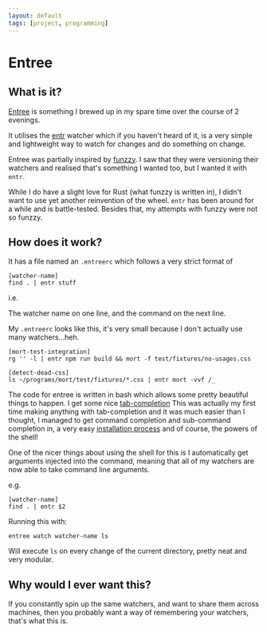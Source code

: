 ```yaml
---
layout: default
tags: [project, programming]
---
```

# Entree

## What is it?

[Entree](https://github.com/joereynolds/entree) is something I brewed up in my spare time over the course of 2 evenings.

It utilises the [entr](http://www.entrproject.org/) watcher which if you haven't heard of it, is a very
simple and lightweight way to watch for changes and do something on change.

Entree was partially inspired by [funzzy](https://github.com/cristianoliveira/funzzy). I saw that they were versioning their watchers and realised that's something I wanted too, but I wanted it with `entr`.

While I do have a slight love for Rust (what funzzy is written in), I didn't want to use yet another reinvention of the wheel.
`entr` has been around for a while and is battle-tested. Besides that, my attempts with funzzy were not so funzzy.

## How does it work?

It has a file named an `.entreerc` which follows a very strict format of    

```
[watcher-name]
find . | entr stuff
```

i.e. 

The watcher name on one line, and the command on the next line.

My `.entreerc` looks like this, it's very small because I don't actually use many watchers...heh.

```
[mort-test-integration]
rg '' -l | entr npm run build && mort -f test/fixtures/no-usages.css

[detect-dead-css]
ls ~/programs/mort/test/fixtures/*.css | entr mort -vvf /_
```

The code for entree is written in bash which allows some pretty beautiful things to happen.
I get some nice [tab-completion](https://github.com/joereynolds/entree/blob/master/entree_completion) 
<span class="sidenote">This was actually my first time making anything with tab-completion and it was much easier than I thought, I managed to get command completion and sub-command completion in</span>,
a very easy [installation process](https://github.com/joereynolds/entree/blob/master/install.sh) and of course,
the powers of the shell!

One of the nicer things about using the shell for this is I automatically get arguments injected into the command,
meaning that all of my watchers are now able to take command line arguments.

e.g.

```
[watcher-name]
find . | entr $2
```

Running this with: 
```
entree watch watcher-name ls
```

Will execute `ls` on every change of the current directory, pretty neat and very modular.

## Why would I ever want this?

If you constantly spin up the same watchers, and want to share them across machines, then you probably
want a way of remembering your watchers, that's what this is.
